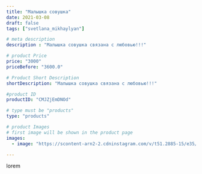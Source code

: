 ```yaml
---
title: "Малышка совушка"
date: 2021-03-08
draft: false
tags: ["svetlana_mikhaylyan"]

# meta description
description : "Малышка совушка связана с любовью!!!"

# product Price
price: "3000"
priceBefore: "3600.0"

# Product Short Description
shortDescription: "Малышка совушка связана с любовью!!!"

#product ID
productID: "CMJZjEmDNOd"

# type must be "products"
type: "products"

# product Images
# first image will be shown in the product page
images:
  - image: "https://scontent-arn2-2.cdninstagram.com/v/t51.2885-15/e35/158473742_230493432111900_3994474294273806262_n.jpg?se=7&tp=1&_nc_ht=scontent-arn2-2.cdninstagram.com&_nc_cat=100&_nc_ohc=GasgkQaEEuwAX9St1rn&ccb=7-4&oh=2e1b571a4fd738e33c43fd6ccdf8437f&oe=608237D8&_nc_sid=86f79a&ig_cache_key=MjUyNDY2MTQyNzM5NTY3OTEzMw%3D%3D.2-ccb7-4"

---
```

lorem
